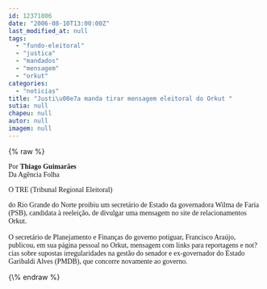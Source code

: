```yaml
---
id: 12371806
date: "2006-08-10T13:00:00Z"
last_modified_at: null
tags:
  - "fundo-eleitoral"
  - "justica"
  - "mandados"
  - "mensagem"
  - "orkut"
categories:
  - "noticias"
title: "Justi\u00e7a manda tirar mensagem eleitoral do Orkut "
sutia: null
chapeu: null
autor: null
imagem: null
---
```

{\% raw %}
<p><P><FONT face=Verdana>Por <STRONG>Thiago Guimarães</STRONG><BR>Da Agência Folha</FONT></P></p>
<p><P><FONT face=Verdana>O TRE (Tribunal Regional Eleitoral)</p>
<p> do Rio Grande do Norte proibiu um secretário de Estado da governadora Wilma de Faria (PSB), candidata à reeleição, de divulgar uma mensagem no site de relacionamentos Orkut.<BR><BR>O secretário de Planejamento e Finanças do governo potiguar, Francisco Araújo, publicou, em sua página pessoal no Orkut, mensagem com links para reportagens e not?cias sobre supostas irregularidades na gestão do senador e ex-governador do Estado Garibaldi Alves (PMDB), que concorre novamente ao governo.</FONT></P> </p>
{\% endraw %}